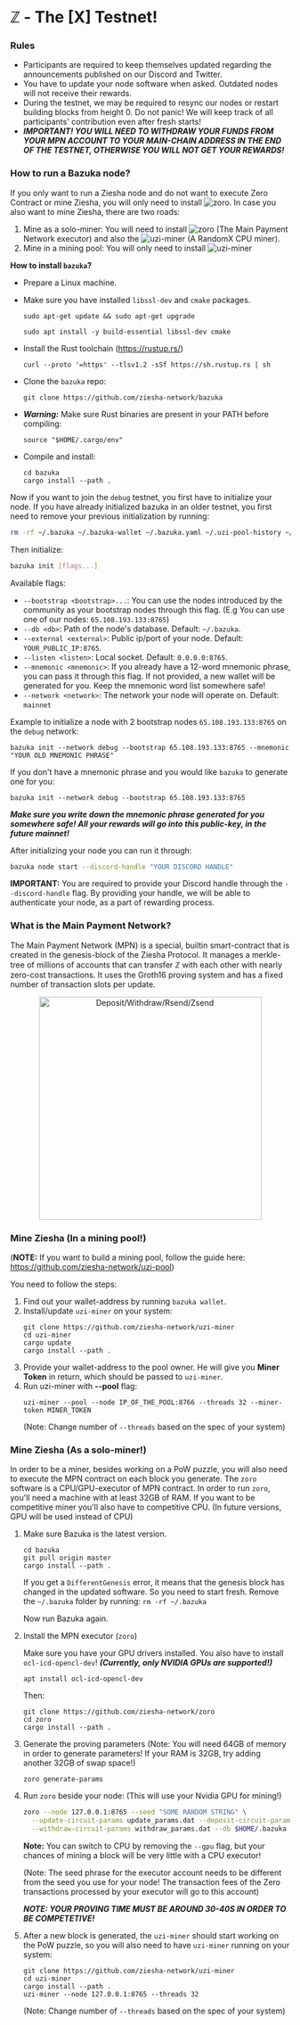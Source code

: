 # ℤ - The [X] Testnet!

### Rules

 - Participants are required to keep themselves updated regarding the announcements published on our Discord and Twitter.
 - You have to update your node software when asked. Outdated nodes will not receive their rewards.
 - During the testnet, we may be required to resync our nodes or restart building blocks from height 0. Do not panic! We will keep track of all participants' contribution even after fresh starts!
 - ***IMPORTANT! YOU WILL NEED TO WITHDRAW YOUR FUNDS FROM YOUR MPN ACCOUNT TO YOUR MAIN-CHAIN ADDRESS IN THE END OF THE TESTNET, OTHERWISE YOU WILL NOT GET YOUR REWARDS!***

### How to run a Bazuka node?

If you only want to run a Ziesha node and do not want to execute Zero Contract or
mine Ziesha, you will only need to install ![zoro](https://github.com/ziesha-network/bazuka). In case you also
want to mine Ziesha, there are two roads:

 1. Mine as a solo-miner: You will need to install ![zoro](https://github.com/ziesha-network/zoro) (The Main Payment Network executor) and also the ![uzi-miner](https://github.com/ziesha-network/uzi-miner) (A RandomX CPU miner).
 2. Mine in a mining pool: You will only need to install ![uzi-miner](https://github.com/ziesha-network/uzi-miner)

**How to install `bazuka`?**

 * Prepare a Linux machine.
 * Make sure you have installed `libssl-dev` and `cmake` packages.

    ```
    sudo apt-get update && sudo apt-get upgrade
    ```

    ```
    sudo apt install -y build-essential libssl-dev cmake
    ```

 * Install the Rust toolchain (https://rustup.rs/)
    ```
    curl --proto '=https' --tlsv1.2 -sSf https://sh.rustup.rs | sh
    ```
 * Clone the `bazuka` repo:
    ```
    git clone https://github.com/ziesha-network/bazuka
    ```
 * ***Warning:*** Make sure Rust binaries are present in your PATH before compiling:
    ```
    source "$HOME/.cargo/env"
    ```
 * Compile and install:
    ```
    cd bazuka
    cargo install --path .
    ```

Now if you want to join the `debug` testnet, you first have to initialize your
node. If you have already initialized bazuka in an older testnet, you first need
to remove your previous initialization by running:

```sh
rm -rf ~/.bazuka ~/.bazuka-wallet ~/.bazuka.yaml ~/.uzi-pool-history ~/.uzi-pool-miners
```
Then initialize:

```sh
bazuka init [flags...]
```

Available flags:

 * `--bootstrap <bootstrap>...`: You can use the nodes introduced by the community as your bootstrap nodes through this flag. (E.g You can use  one of our nodes: `65.108.193.133:8765`)
 * `--db <db>`: Path of the node's database. Default: `~/.bazuka`.
 * `--external <external>`: Public ip/port of your node. Default: `YOUR_PUBLIC_IP:8765`.
 * `--listen <listen>`: Local socket. Default: `0.0.0.0:8765`.
 * `--mnemonic <mnemonic>`: If you already have a 12-word mnemonic phrase, you can pass it through this flag. If not provided, a new wallet will be generated for you. Keep the mnemonic word list somewhere safe!
 * `--network <network>`: The network your node will operate on. Default: `mainnet`

Example to initialize a node with 2 bootstrap nodes `65.108.193.133:8765` on the `debug` network:

```
bazuka init --network debug --bootstrap 65.108.193.133:8765 --mnemonic "YOUR OLD MNEMONIC PHRASE"
```

If you don't have a mnemonic phrase and you would like `bazuka` to generate one for you:

```
bazuka init --network debug --bootstrap 65.108.193.133:8765
```

***Make sure you write down the mnemonic phrase generated for you somewhere safe! All your rewards will go into this public-key, in the future mainnet!***

After initializing your node you can run it through:

```sh
bazuka node start --discord-handle "YOUR DISCORD HANDLE"
```

**IMPORTANT:** You are required to provide your Discord handle through the
`--discord-handle` flag. By providing your handle, we will be able to authenticate
your node, as a part of rewarding process.

### What is the Main Payment Network?

The Main Payment Network (MPN) is a special, builtin smart-contract that is
created in the genesis-block of the Ziesha Protocol. It manages a merkle-tree of
millions of accounts that can transfer ℤ with each other with nearly zero-cost
transactions. It uses the Groth16 proving system and has a fixed number of
transaction slots per update.

<p align="center">
    <img width="400" src="https://user-images.githubusercontent.com/4275654/188954000-450b32ad-c5e8-4714-9664-3afa40400508.png" alt="Deposit/Withdraw/Rsend/Zsend">
</p>

### Mine Ziesha (In a mining pool!)

(**NOTE:** If you want to build a mining pool, follow the guide here: https://github.com/ziesha-network/uzi-pool)

You need to follow the steps:

 1. Find out your wallet-address by running `bazuka wallet`.
 2. Install/update `uzi-miner` on your system:
    ```
    git clone https://github.com/ziesha-network/uzi-miner
    cd uzi-miner
    cargo update
    cargo install --path .
    ```
 3. Provide your wallet-address to the pool owner. He will give you **Miner Token** in return, which should be passed to `uzi-miner`.
 4. Run uzi-miner with **--pool** flag:
    ```
    uzi-miner --pool --node IP_OF_THE_POOL:8766 --threads 32 --miner-token MINER_TOKEN
    ```
    (Note: Change number of `--threads` based on the spec of your system)

### Mine Ziesha (As a solo-miner!)

In order to be a miner, besides working on a PoW puzzle, you will also need to
execute the MPN contract on each block you generate. The `zoro` software is
a CPU/GPU-executor of MPN contract. In order to run `zoro`, you'll need a machine
with at least 32GB of RAM. If you want to be competitive miner you'll also have to
competitive CPU. (In future versions, GPU will be used instead of CPU)

1. Make sure Bazuka is the latest version.

   ```
   cd bazuka
   git pull origin master
   cargo install --path .
   ```

   If you get a `DifferentGenesis` error, it means that the genesis block has changed
   in the updated software. So you need to start fresh. Remove the `~/.bazuka`
   folder by running: `rm -rf ~/.bazuka`

   Now run Bazuka again.

2. Install the MPN executor (`zoro`)

   Make sure you have your GPU drivers installed. You also have to install `ocl-icd-opencl-dev`! ***(Currently, only NVIDIA GPUs are supported!)***


   ```
   apt install ocl-icd-opencl-dev
   ```

   Then:

   ```
   git clone https://github.com/ziesha-network/zoro
   cd zoro
   cargo install --path .
   ```

3. Generate the proving parameters (Note: You will need 64GB of memory in order to generate parameters! If your RAM is 32GB, try adding another 32GB of swap space!)

   ```
   zoro generate-params
   ```

4. Run `zoro` beside your node: (This will use your Nvidia GPU for mining!)

   ```sh
   zoro --node 127.0.0.1:8765 --seed "SOME RANDOM STRING" \
     --update-circuit-params update_params.dat --deposit-circuit-params deposit_params.dat \
     --withdraw-circuit-params withdraw_params.dat --db $HOME/.bazuka --gpu
   ```

   **Note:** You can switch to CPU by removing the `--gpu` flag, but your chances of mining a block
   will be very little with a CPU executor!

   (Note: The seed phrase for the executor account needs to be different from the
   seed you use for your node! The transaction fees of the Zero transactions processed
   by your executor will go to this account)
   
   ***NOTE: YOUR PROVING TIME MUST BE AROUND 30-40S IN ORDER TO BE COMPETETIVE!***

5. After a new block is generated, the `uzi-miner` should start working on the PoW
  puzzle, so you will also need to have `uzi-miner` running on your system:

   ```
   git clone https://github.com/ziesha-network/uzi-miner
   cd uzi-miner
   cargo install --path .
   uzi-miner --node 127.0.0.1:8765 --threads 32
   ```

   (Note: Change number of `--threads` based on the spec of your system)
